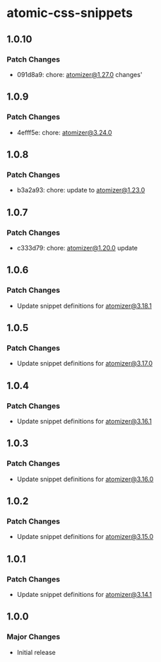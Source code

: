 # atomic-css-snippets

## 1.0.10

### Patch Changes

-   091d8a9: chore: atomizer@1.27.0 changes'

## 1.0.9

### Patch Changes

-   4efff5e: chore: atomizer@3.24.0

## 1.0.8

### Patch Changes

-   b3a2a93: chore: update to atomizer@1.23.0

## 1.0.7

### Patch Changes

-   c333d79: chore: atomizer@1.20.0 update

## 1.0.6

### Patch Changes

-   Update snippet definitions for atomizer@3.18.1

## 1.0.5

### Patch Changes

-   Update snippet definitions for atomizer@3.17.0

## 1.0.4

### Patch Changes

-   Update snippet definitions for atomizer@3.16.1

## 1.0.3

### Patch Changes

-   Update snippet definitions for atomizer@3.16.0

## 1.0.2

### Patch Changes

-   Update snippet definitions for atomizer@3.15.0

## 1.0.1

### Patch Changes

-   Update snippet definitions for atomizer@3.14.1

## 1.0.0

### Major Changes

-   Initial release
